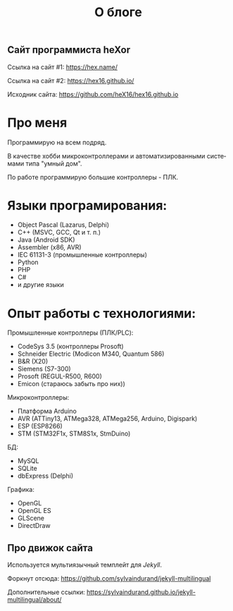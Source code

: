 ﻿---
layout: page
title: О блоге
ref: about
lang: ru
---

## Сайт программиста heXor

Ссылка на сайт #1: https://hex.name/

Ссылка на сайт #2: https://hex16.github.io/

Исходник сайта: https://github.com/heX16/hex16.github.io

# Про меня

Программирую на всем подряд.

В качестве хобби микроконтроллерами и автоматизированными системами типа "умный дом".

По работе программирую большие контроллеры - ПЛК.

# Языки програмирования:

* Object Pascal (Lazarus, Delphi)
* C++ (MSVC, GCC, Qt и т. п.)
* Java (Android SDK)
* Assembler (x86, AVR)
* IEC 61131-3 (промышленные контроллеры)
* Python
* PHP
* C#
* и другие языки

# Опыт работы с технологиями:

Промышленные контроллеры (ПЛК/PLC):
* CodeSys 3.5 (контроллеры Prosoft)
* Schneider Electric (Modicon M340, Quantum 586)
* B&R (X20)
* Siemens (S7-300)
* Prosoft (REGUL-R500, R600)
* Emicon (стараюсь забыть про них))

Микроконтроллеры:
* Платформа Arduino
* AVR (ATTiny13, ATMega328, ATMega256, Arduino, Digispark)
* ESP (ESP8266)
* STM (STM32F1x, STM8S1x, StmDuino)

БД:
* MySQL
* SQLite
* dbExpress (Delphi)

Графика:
* OpenGL
* OpenGL ES
* GLScene
* DirectDraw


## Про движок сайта

Используется мультиязычный темплейт для *Jekyll*.

Форкнут отсюда: https://github.com/sylvaindurand/jekyll-multilingual

Дополнительные ссылки: https://sylvaindurand.github.io/jekyll-multilingual/about/
